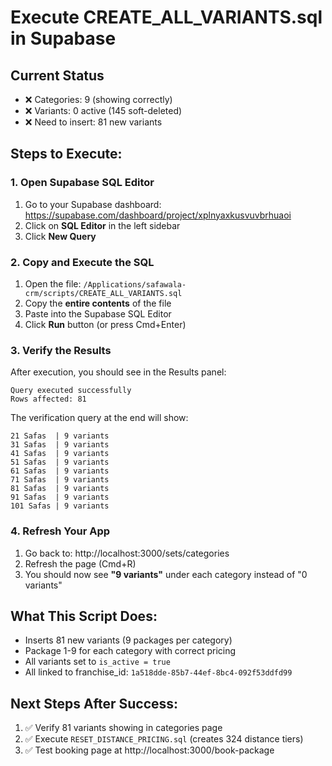 # Execute CREATE_ALL_VARIANTS.sql in Supabase

## Current Status
- ❌ Categories: 9 (showing correctly)
- ❌ Variants: 0 active (145 soft-deleted)
- ❌ Need to insert: 81 new variants

## Steps to Execute:

### 1. Open Supabase SQL Editor
1. Go to your Supabase dashboard: https://supabase.com/dashboard/project/xplnyaxkusvuvbrhuaoi
2. Click on **SQL Editor** in the left sidebar
3. Click **New Query**

### 2. Copy and Execute the SQL
1. Open the file: `/Applications/safawala-crm/scripts/CREATE_ALL_VARIANTS.sql`
2. Copy the **entire contents** of the file
3. Paste into the Supabase SQL Editor
4. Click **Run** button (or press Cmd+Enter)

### 3. Verify the Results
After execution, you should see in the Results panel:
```
Query executed successfully
Rows affected: 81
```

The verification query at the end will show:
```
21 Safas  | 9 variants
31 Safas  | 9 variants
41 Safas  | 9 variants
51 Safas  | 9 variants
61 Safas  | 9 variants
71 Safas  | 9 variants
81 Safas  | 9 variants
91 Safas  | 9 variants
101 Safas | 9 variants
```

### 4. Refresh Your App
1. Go back to: http://localhost:3000/sets/categories
2. Refresh the page (Cmd+R)
3. You should now see **"9 variants"** under each category instead of "0 variants"

## What This Script Does:
- Inserts 81 new variants (9 packages per category)
- Package 1-9 for each category with correct pricing
- All variants set to `is_active = true`
- All linked to franchise_id: `1a518dde-85b7-44ef-8bc4-092f53ddfd99`

## Next Steps After Success:
1. ✅ Verify 81 variants showing in categories page
2. ✅ Execute `RESET_DISTANCE_PRICING.sql` (creates 324 distance tiers)
3. ✅ Test booking page at http://localhost:3000/book-package

